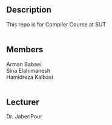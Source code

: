 <b><h2>Description</h2></b>
This repo is for Compiler Course at SUT<br>
<br>

<b><h2>Members</h2></b>
Arman Babaei<br>
Sina Elahimanesh<br>
Hamidreza Kalbasi<br>
<br>

<b><h2>Lecturer</h2></b>
Dr. JaberiPour
